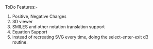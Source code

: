 ToDo Features:-

1) Positive, Negative Charges
2) 3D viewer
3) SMILES and other notation translation support
4) Equation Support
5) Instead of recreating SVG every time, doing the select-enter-exit d3 routine.